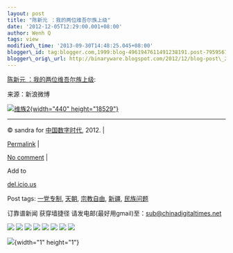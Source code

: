 ```yaml
--- 
layout: post 
title: "陈新元 ：我的两位维吾尔族上级" 
date: '2012-12-05T12:29:00.001+08:00' 
author: Wenh Q
tags: view
modified\_time: '2013-09-30T14:48:25.045+08:00' 
blogger\_id: tag:blogger.com,1999:blog-4961947611491238191.post-7959567135669561257
blogger\_orig\_url: http://binaryware.blogspot.com/2012/12/blog-post\_2898.html
--- 
```

[陈新元
：我的两位维吾尔族上级](http://feedproxy.google.com/~r/chinagfwblog/~3/A_vs_VE6sec/):

来源：新浪微博

[![](https://mycdtweb.info/chinese/files/2012/12/%E7%BB%B4%E6%97%8F2.gif "维族2"){width="440"
height="18529"}](https://mycdtweb.info/chinese/files/2012/12/%E7%BB%B4%E6%97%8F2.gif)


------------------------------------------------------------------------

© sandra for [中国数字时代](https://mycdtweb.info/chinese), 2012. |

[Permalink](https://mycdtweb.info/chinese/2012/12/%e9%99%88%e6%96%b0%e5%85%83-%ef%bc%9a%e6%88%91%e7%9a%84%e4%b8%a4%e4%bd%8d%e7%bb%b4%e5%90%be%e5%b0%94%e6%97%8f%e4%b8%8a%e7%ba%a7/)
|

[No
comment](https://mycdtweb.info/chinese/2012/12/%e9%99%88%e6%96%b0%e5%85%83-%ef%bc%9a%e6%88%91%e7%9a%84%e4%b8%a4%e4%bd%8d%e7%bb%b4%e5%90%be%e5%b0%94%e6%97%8f%e4%b8%8a%e7%ba%a7/#comments)
|

Add to

[del.icio.us](http://del.icio.us/post?url=https://mycdtweb.info/chinese/2012/12/%e9%99%88%e6%96%b0%e5%85%83-%ef%bc%9a%e6%88%91%e7%9a%84%e4%b8%a4%e4%bd%8d%e7%bb%b4%e5%90%be%e5%b0%94%e6%97%8f%e4%b8%8a%e7%ba%a7/&title=%E9%99%88%E6%96%B0%E5%85%83%20%EF%BC%9A%E6%88%91%E7%9A%84%E4%B8%A4%E4%BD%8D%E7%BB%B4%E5%90%BE%E5%B0%94%E6%97%8F%E4%B8%8A%E7%BA%A7)





Post tags:
[一党专制](https://mycdtweb.info/chinese/tag/%e4%b8%80%e5%85%9a%e4%b8%93%e5%88%b6/?category=18271),
[天朝](https://mycdtweb.info/chinese/tag/%e5%a4%a9%e6%9c%9d/?category=18271),
[宗教自由](https://mycdtweb.info/chinese/tag/%e5%ae%97%e6%95%99%e8%87%aa%e7%94%b1/?category=18271),
[新疆](https://mycdtweb.info/chinese/tag/%e6%96%b0%e7%96%86/?category=18271),
[民族问题](https://mycdtweb.info/chinese/tag/%e6%b0%91%e6%97%8f%e9%97%ae%e9%a2%98/?category=18271)



订靠谱新闻 获穿墙捷径
请发电邮(最好用gmail)至：sub@chinadigitaltimes.net





<div>

[![](http://feeds.feedburner.com/~ff/chinagfwblog?d=yIl2AUoC8zA)](http://feeds.feedburner.com/~ff/chinagfwblog?a=A_vs_VE6sec:79nunIPUcjk:yIl2AUoC8zA)
[![](http://feeds.feedburner.com/~ff/chinagfwblog?i=A_vs_VE6sec:79nunIPUcjk:-BTjWOF_DHI)](http://feeds.feedburner.com/~ff/chinagfwblog?a=A_vs_VE6sec:79nunIPUcjk:-BTjWOF_DHI)
[![](http://feeds.feedburner.com/~ff/chinagfwblog?i=A_vs_VE6sec:79nunIPUcjk:F7zBnMyn0Lo)](http://feeds.feedburner.com/~ff/chinagfwblog?a=A_vs_VE6sec:79nunIPUcjk:F7zBnMyn0Lo)
[![](http://feeds.feedburner.com/~ff/chinagfwblog?i=A_vs_VE6sec:79nunIPUcjk:V_sGLiPBpWU)](http://feeds.feedburner.com/~ff/chinagfwblog?a=A_vs_VE6sec:79nunIPUcjk:V_sGLiPBpWU)
[![](http://feeds.feedburner.com/~ff/chinagfwblog?d=qj6IDK7rITs)](http://feeds.feedburner.com/~ff/chinagfwblog?a=A_vs_VE6sec:79nunIPUcjk:qj6IDK7rITs)
[![](http://feeds.feedburner.com/~ff/chinagfwblog?d=l6gmwiTKsz0)](http://feeds.feedburner.com/~ff/chinagfwblog?a=A_vs_VE6sec:79nunIPUcjk:l6gmwiTKsz0)
[![](http://feeds.feedburner.com/~ff/chinagfwblog?i=A_vs_VE6sec:79nunIPUcjk:gIN9vFwOqvQ)](http://feeds.feedburner.com/~ff/chinagfwblog?a=A_vs_VE6sec:79nunIPUcjk:gIN9vFwOqvQ)
[![](http://feeds.feedburner.com/~ff/chinagfwblog?d=TzevzKxY174)](http://feeds.feedburner.com/~ff/chinagfwblog?a=A_vs_VE6sec:79nunIPUcjk:TzevzKxY174)

</div>

![](http://feeds.feedburner.com/~r/chinagfwblog/~4/A_vs_VE6sec){width="1"
height="1"}
